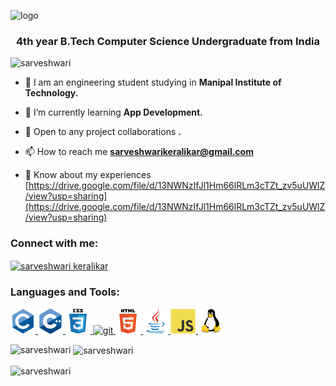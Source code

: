 
![logo](https://github.com/Sarveshwari/Sarveshwari/blob/main/github%20banner.gif)

<h3 align="center">4th year B.Tech Computer Science Undergraduate from India</h3>


<p align="left"> <img src="https://komarev.com/ghpvc/?username=sarveshwari&label=Profile%20views&color=0e75b6&style=flat" alt="sarveshwari" /> </p>

- 🔭 I am an engineering student studying in **Manipal Institute of Technology.**

- 🌱 I’m currently learning **App Development.**

- 🤝 Open to any project collaborations **.**

- 📫 How to reach me **sarveshwarikeralikar@gmail.com**

- 📄 Know about my experiences [https://drive.google.com/file/d/13NWNzIfJl1Hm66lRLm3cTZt_zv5uUWlZ/view?usp=sharing](https://drive.google.com/file/d/13NWNzIfJl1Hm66lRLm3cTZt_zv5uUWlZ/view?usp=sharing)

<h3 align="left">Connect with me:</h3>
<p align="left">
<a href="https://linkedin.com/in/sarveshwari keralikar" target="blank"><img align="center" src="https://raw.githubusercontent.com/rahuldkjain/github-profile-readme-generator/master/src/images/icons/Social/linked-in-alt.svg" alt="sarveshwari keralikar" height="30" width="40" /></a>
</p>

<h3 align="left">Languages and Tools:</h3>
<p align="left"> <a href="https://www.cprogramming.com/" target="_blank" rel="noreferrer"> <img src="https://raw.githubusercontent.com/devicons/devicon/master/icons/c/c-original.svg" alt="c" width="40" height="40"/> </a> <a href="https://www.w3schools.com/cpp/" target="_blank" rel="noreferrer"> <img src="https://raw.githubusercontent.com/devicons/devicon/master/icons/cplusplus/cplusplus-original.svg" alt="cplusplus" width="40" height="40"/> </a> <a href="https://www.w3schools.com/css/" target="_blank" rel="noreferrer"> <img src="https://raw.githubusercontent.com/devicons/devicon/master/icons/css3/css3-original-wordmark.svg" alt="css3" width="40" height="40"/> </a> <a href="https://git-scm.com/" target="_blank" rel="noreferrer"> <img src="https://www.vectorlogo.zone/logos/git-scm/git-scm-icon.svg" alt="git" width="40" height="40"/> </a> <a href="https://www.w3.org/html/" target="_blank" rel="noreferrer"> <img src="https://raw.githubusercontent.com/devicons/devicon/master/icons/html5/html5-original-wordmark.svg" alt="html5" width="40" height="40"/> </a> <a href="https://www.java.com" target="_blank" rel="noreferrer"> <img src="https://raw.githubusercontent.com/devicons/devicon/master/icons/java/java-original.svg" alt="java" width="40" height="40"/> </a> <a href="https://developer.mozilla.org/en-US/docs/Web/JavaScript" target="_blank" rel="noreferrer"> <img src="https://raw.githubusercontent.com/devicons/devicon/master/icons/javascript/javascript-original.svg" alt="javascript" width="40" height="40"/> </a> <a href="https://www.linux.org/" target="_blank" rel="noreferrer"> <img src="https://raw.githubusercontent.com/devicons/devicon/master/icons/linux/linux-original.svg" alt="linux" width="40" height="40"/> </a> </p>

<p><img align="left" src="https://github-readme-stats.vercel.app/api/top-langs?username=sarveshwari&show_icons=true&locale=en&layout=compact" alt="sarveshwari" /></p>

<p>&nbsp;<img align="center" src="https://github-readme-stats.vercel.app/api?username=sarveshwari&show_icons=true&locale=en" alt="sarveshwari" /></p>

<p><img align="center" src="https://github-readme-streak-stats.herokuapp.com/?user=sarveshwari&" alt="sarveshwari" /></p>
